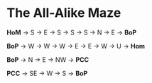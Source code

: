 ﻿# The All-Alike Maze

**HoM** -> S -> E -> S -> S -> S -> N -> E -> **BoP**

**BoP** -> W -> W -> W -> E -> E -> W -> U -> **Hom**

 **BoP** -> N -> E -> NW -> **PCC**

**PCC** -> SE -> W -> S -> **BoP**

